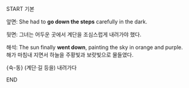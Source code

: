 START
기본

앞면:
She had to **go down the steps** carefully in the dark.

뒷면:
그녀는 어두운 곳에서 계단을 조심스럽게 내려가야 했다.

해석:
The sun finally **went down**, painting the sky in orange and purple.  
해가 마침내 지면서 하늘을 주황빛과 보랏빛으로 물들였다.  

{숙-동} (계단·길 등을) 내려가다
<!--ID: 1744881334088-->
END